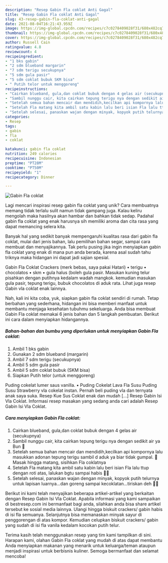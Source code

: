 ```yaml
---
description: "Resep Gabin Fla coklat Anti Gagal"
title: "Resep Gabin Fla coklat Anti Gagal"
slug: 43-resep-gabin-fla-coklat-anti-gagal
date: 2021-08-04T16:21:43.959Z
image: https://img-global.cpcdn.com/recipes/c7c0278409028f31/680x482cq70/gabin-fla-coklat-foto-resep-utama.jpg
thumbnail: https://img-global.cpcdn.com/recipes/c7c0278409028f31/680x482cq70/gabin-fla-coklat-foto-resep-utama.jpg
cover: https://img-global.cpcdn.com/recipes/c7c0278409028f31/680x482cq70/gabin-fla-coklat-foto-resep-utama.jpg
author: Russell Cain
ratingvalue: 4.8
reviewcount: 4
recipeingredient:
- "1 bks gabin"
- "2 sdm blueband margarin"
- "7 sdm terigu secukupnya"
- "5 sdm gula pasir"
- "5 sdm coklat bubuk SKM bisa"
- " Putih telor untuk menggoreng"
recipeinstructions:
- "Cairkan blueband, gula,dan coklat bubuk dengan 4 gelas air (secukupnya)"
- "Sambil nunggu cair, kita cairkan tepung terigu nya dengan sedikit air ya Bun 🥰"
- "Setelah semua bahan mencair dan mendidih,kecilkan api kompornya lalu masukkan adonan tepung terigu sambil d aduk ya biar tidak gumpal. 🥰 Masak hingga matang, sisihkan Fla coklatnya"
- "Setelah Fla matang kita ambil satu kabin lalu beri isian Fla lalu ttup dengan roti atas, lalukan bgtu sampai habis 🥰🥰"
- "Setelah selesai, panaskan wajan dengan minyak, kopyok putih telurnya untuk lapisan luarnya...dan goreng sampai kecoklatan...tiriskan deh 🥰🥰"
categories:
- Resep
tags:
- gabin
- fla
- coklat

katakunci: gabin fla coklat 
nutrition: 249 calories
recipecuisine: Indonesian
preptime: "PT28M"
cooktime: "PT50M"
recipeyield: "1"
recipecategory: Dinner

---
```



![Gabin Fla coklat](https://img-global.cpcdn.com/recipes/c7c0278409028f31/680x482cq70/gabin-fla-coklat-foto-resep-utama.jpg)

Lagi mencari inspirasi resep gabin fla coklat yang unik? Cara membuatnya memang tidak terlalu sulit namun tidak gampang juga. Kalau keliru mengolah maka hasilnya akan hambar dan bahkan tidak sedap. Padahal gabin fla coklat yang enak harusnya sih memiliki aroma dan cita rasa yang dapat memancing selera kita.

Banyak hal yang sedikit banyak mempengaruhi kualitas rasa dari gabin fla coklat, mulai dari jenis bahan, lalu pemilihan bahan segar, sampai cara membuat dan menyajikannya. Tak perlu pusing jika ingin menyiapkan gabin fla coklat yang enak di mana pun anda berada, karena asal sudah tahu triknya maka hidangan ini dapat jadi sajian spesial.

Gabin Fla Coklat Crackers (merk bebas, saya pakai Hatari) • terigu • chocolatos • skm • gula halus (boleh gula pasir. Masukan kuning telur pisahkan dengan putihnya kedalam wadah mangkok. kemudian masukan gula pasir, tepung terigu, bubuk chocolatos di aduk rata. Lihat juga resep Gabin vla coklat enak lainnya.


Nah, kali ini kita coba, yuk, siapkan gabin fla coklat sendiri di rumah. Tetap berbahan yang sederhana, hidangan ini bisa memberi manfaat untuk membantu menjaga kesehatan tubuhmu sekeluarga. Anda bisa membuat Gabin Fla coklat memakai 6 jenis bahan dan 5 langkah pembuatan. Berikut ini cara dalam menyiapkan hidangannya.

<!--inarticleads1-->

##### Bahan-bahan dan bumbu yang diperlukan untuk menyiapkan Gabin Fla coklat:

1. Ambil 1 bks gabin
1. Gunakan 2 sdm blueband (margarin)
1. Ambil 7 sdm terigu (secukupnya)
1. Ambil 5 sdm gula pasir
1. Ambil 5 sdm coklat bubuk (SKM bisa)
1. Siapkan  Putih telor (untuk menggoreng)


Puding cokelat lumer saus vanilla. • Puding Cokelat Lava Fla Susu Puding Susu Strawberry vla cokelat instan. Pernah beli puding vla dan ternyata anak saya suka. Resep Kue Sus Coklat enak dan mudah […] Resep Gabin Isi Vla Coklat. Informasi resep masakan yang sedang anda cari adalah Resep Gabin Isi Vla Coklat. 

<!--inarticleads2-->

##### Cara menyiapkan Gabin Fla coklat:

1. Cairkan blueband, gula,dan coklat bubuk dengan 4 gelas air (secukupnya)
1. Sambil nunggu cair, kita cairkan tepung terigu nya dengan sedikit air ya Bun 🥰
1. Setelah semua bahan mencair dan mendidih,kecilkan api kompornya lalu masukkan adonan tepung terigu sambil d aduk ya biar tidak gumpal. 🥰 Masak hingga matang, sisihkan Fla coklatnya
1. Setelah Fla matang kita ambil satu kabin lalu beri isian Fla lalu ttup dengan roti atas, lalukan bgtu sampai habis 🥰🥰
1. Setelah selesai, panaskan wajan dengan minyak, kopyok putih telurnya untuk lapisan luarnya...dan goreng sampai kecoklatan...tiriskan deh 🥰🥰


Berikut ini kami telah menyajikan beberapa artikel-artikel yang berkaitan dengan Resep Gabin Isi Vla Coklat. Apabila informasi yang kami sampaikan di bestresep.com ini bermanfaat bagi anda, silahkan anda bisa share artikel tersebut ke sosial media lainnya. Ulangi hingga biskuit crackers/ gabin habis di isi fla semuanya. Selanjutnya bisa memanaskan minyak sayur di penggorengan di atas kompor. Kemudian celupkan biskuit crackers/ gabin yang sudah di isi fla vanila kedalam kocokan putih telur. 

Terima kasih telah menggunakan resep yang tim kami tampilkan di sini. Harapan kami, olahan Gabin Fla coklat yang mudah di atas dapat membantu Anda menyiapkan makanan yang menarik untuk keluarga/teman ataupun menjadi inspirasi untuk berbisnis kuliner. Semoga bermanfaat dan selamat mencoba!
